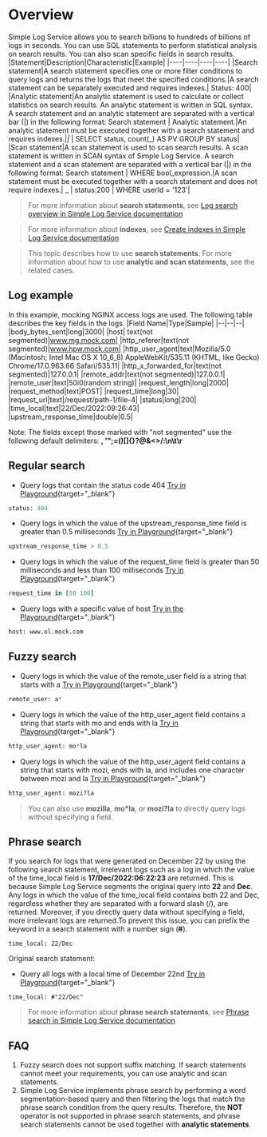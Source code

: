 # Overview

Simple Log Service allows you to search billions to hundreds of billions of logs in seconds. You can use SQL statements to perform statistical analysis on search results. You can also scan specific fields in search results.
|Statement|Description|Characteristic|Example|
|----|----|----|----|
|Search statement|A search statement specifies one or more filter conditions to query logs and returns the logs that meet the specified conditions.|A search statement can be separately executed and requires indexes.| Status: 400|
|Analytic statement|An analytic statement is used to calculate or collect statistics on search results. An analytic statement is written in SQL syntax. A search statement and an analytic statement are separated with a vertical bar (\|) in the following format: Search statement \| Analytic statement.|An analytic statement must be executed together with a search statement and requires indexes.|_|_ \| SELECT status, count(_) AS PV GROUP BY status|
|Scan statement|A scan statement is used to scan search results. A scan statement is written in SCAN syntax of Simple Log Service. A search statement and a scan statement are separated with a vertical bar (\|) in the following format: Search statement \| WHERE bool_expression.|A scan statement must be executed together with a search statement and does not require indexes.| _ \| status:200 \| WHERE userId = '123'|

> For more information about **search statements**, see [Log search overview in Simple Log Service documentation](https://www.alibabacloud.com/help/en/doc-detail/43772.html)

> For more information about **indexes**, see [Create indexes in Simple Log Service documentation](https://www.alibabacloud.com/help/en/doc-detail/90732.html)

> This topic describes how to use **search statements**. For more information about how to use **analytic and scan statements**, see the related cases.

## Log example

In this example, mocking NGINX access logs are used. The following table describes the key fields in the logs.
|Field Name|Type|Sample|
|--|--|--|
|body_bytes_sent|long|3000|
|host| text(not segmented)|www.mg.mock.com|
|http_referer|text(not segmented)|www.hpw.mock.com|
|http_user_agent|text|Mozilla/5.0 (Macintosh; Intel Mac OS X 10_6_8) AppleWebKit/535.11 (KHTML, like Gecko) Chrome/17.0.963.66 Safari/535.11|
|http_x_forwarded_for|text(not segmented)|127.0.0.1|
|remote_addr|text(not segmented)|127.0.0.1|
|remote_user|text|50i0(random string)|
|request_length|long|2000|
|request_method|text|POST|
|request_time|long|30|
|request_url|text|/request/path-1/file-4|
|status|long|200|
|time_local|text|22/Dec/2022:09:26:43|
|upstream_response_time|double|0.5|

Note: The fields except those marked with "not segmented" use the following default delimiters: **, '";=()[]{}?@&<>/:\n\t\r**

## Regular search

- Query logs that contain the status code 404 [Try in Playground](../../en/playground/logsearch.md?url=https://1340796328858956.cn-shanghai.fc.aliyuncs.com/2016-08-15/proxy/demo/newconsoledemo/&redirect=true&type=11&encode=base64&queryString=c3RhdHVzOiA0MDQ=&queryTimeType=6windo&extendsParams=true){target="_blank"}

```sql
status: 404
```

- Query logs in which the value of the upstream_response_time field is greater than 0.5 milliseconds [Try in Playground](../../en/playground/logsearch.md?url=https://1340796328858956.cn-shanghai.fc.aliyuncs.com/2016-08-15/proxy/demo/newconsoledemo/&redirect=true&type=11&encode=base64&queryString=dXBzdHJlYW1fcmVzcG9uc2VfdGltZSA+IDAuNQ==&queryTimeType=6windo&extendsParams=true){target="_blank"}

```sql
upstream_response_time > 0.5
```

- Query logs in which the value of the request_time field is greater than 50 milliseconds and less than 100 milliseconds [Try in Playground](../../en/playground/logsearch.md?url=https://1340796328858956.cn-shanghai.fc.aliyuncs.com/2016-08-15/proxy/demo/newconsoledemo/&redirect=true&type=11&encode=base64&queryString=cmVxdWVzdF90aW1lIGluIFs1MCAxMDBd&queryTimeType=6windo&extendsParams=true){target="_blank"}

```sql
request_time in [50 100]
```

- Query logs with a specific value of host [Try in the Playground](../../en/playground/logsearch.md?url=https://1340796328858956.cn-shanghai.fc.aliyuncs.com/2016-08-15/proxy/demo/newconsoledemo/&redirect=true&type=11&encode=base64&queryString=aG9zdDogd3d3Lm9sLm1vY2suY29t&queryTimeType=6windo&extendsParams=true){target="_blank"}

```sql
host: www.ol.mock.com
```

## Fuzzy search

- Query logs in which the value of the remote_user field is a string that starts with a [Try in Playground](../../en/playground/logsearch.md?url=https://1340796328858956.cn-shanghai.fc.aliyuncs.com/2016-08-15/proxy/demo/newconsoledemo/&redirect=true&type=11&encode=base64&queryString=cmVtb3RlX3VzZXI6IGEq&queryTimeType=6windo&extendsParams=true){target="_blank"}

```sql
remote_user: a*
```

- Query logs in which the value of the http_user_agent field contains a string that starts with mo and ends with la [Try in Playground](../../en/playground/logsearch.md?url=https://1340796328858956.cn-shanghai.fc.aliyuncs.com/2016-08-15/proxy/demo/newconsoledemo/&redirect=true&type=11&encode=base64&queryString=aHR0cF91c2VyX2FnZW50OiBtbypsYQ==&queryTimeType=6windo&extendsParams=true){target="_blank"}

```sql
http_user_agent: mo*la
```

- Query logs in which the value of the http_user_agent field contains a string that starts with mozi, ends with la, and includes one character between mozi and la [Try in Playground](../../en/playground/logsearch.md?url=https://1340796328858956.cn-shanghai.fc.aliyuncs.com/2016-08-15/proxy/demo/newconsoledemo/&redirect=true&type=11&encode=base64&queryString=aHR0cF91c2VyX2FnZW50OiBtb3ppP2xh&queryTimeType=6windo&extendsParams=true){target="_blank"}

```sql
http_user_agent: mozi?la
```

> You can also use **mozilla**, **mo\*la**, or **mozi?la** to directly query logs without specifying a field.

## Phrase search

If you search for logs that were generated on December 22 by using the following search statement, irrelevant logs such as a log in which the value of the time_local field is **17/Dec/2022:06:22:23** are returned. This is because Simple Log Service segments the original query into **22** and **Dec**. Any logs in which the value of the time_local field contains both 22 and Dec, regardless whether they are separated with a forward slash (/), are returned. Moreover, if you directly query data without specifying a field, more irrelevant logs are returned.To prevent this issue, you can prefix the keyword in a search statement with a number sign (**#**).

```
time_local: 22/Dec
```

Original search statement:

- Query all logs with a local time of December 22nd [Try in Playground](../../en/playground/logsearch.md?url=https://1340796328858956.cn-shanghai.fc.aliyuncs.com/2016-08-15/proxy/demo/newconsoledemo/&redirect=true&type=11&encode=base64&queryString=dGltZV9sb2NhbDogIyIyMi9EZWMi&queryTimeType=6windo&extendsParams=true){target="_blank"}

```
time_local: #"22/Dec"
```

> For more information about **phrase search statements**, see [Phrase search in Simple Log Service documentation](https://www.alibabacloud.com/help/en/doc-detail/416724.html)

## FAQ

1. Fuzzy search does not support suffix matching. If search statements cannot meet your requirements, you can use analytic and scan statements.
2. Simple Log Service implements phrase search by performing a word segmentation-based query and then filtering the logs that match the phrase search condition from the query results. Therefore, the **NOT** operator is not supported in phrase search statements, and phrase search statements cannot be used together with **analytic statements**.
